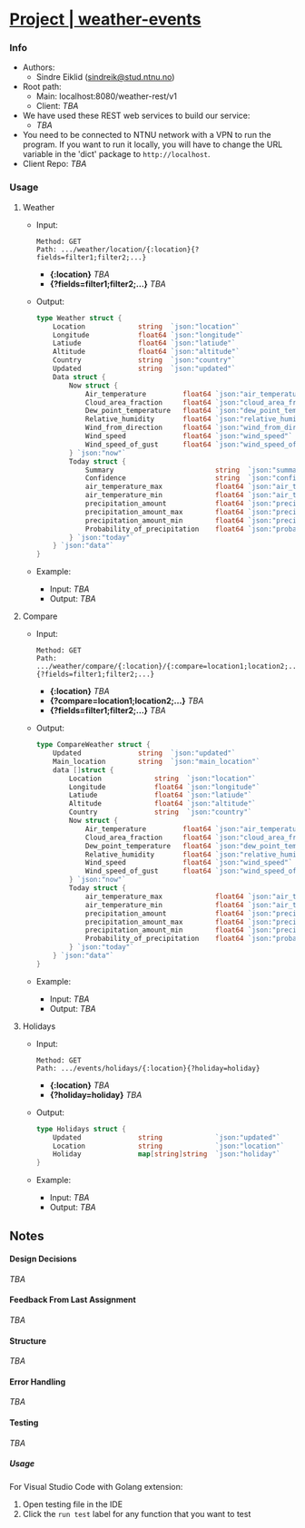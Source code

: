# [Project | weather-events](https://git.gvk.idi.ntnu.no/course/prog2005/prog2005-2021/-/wikis/Project-Description)

### Info
- Authors: 
    - Sindre Eiklid (sindreik@stud.ntnu.no)
- Root path:
    - Main:     localhost:8080/weather-rest/v1
    - Client:   *TBA*
- We have used these REST web services to build our service:
    - *TBA*
- You need to be connected to NTNU network with a VPN to run the program. If you want to run it locally, you will have to change the URL variable in the 'dict' package to ```http://localhost```.
- Client Repo: *TBA*

### Usage

1. Weather

    - Input:
        ```
        Method: GET
        Path: .../weather/location/{:location}{?fields=filter1;filter2;...}
        ```
        - **{:location}** *TBA*
        - **{?fields=filter1;filter2;...}** *TBA*

    - Output:
        ```go
        type Weather struct {
            Location             string  `json:"location"`
            Longitude            float64 `json:"longitude"`
            Latiude              float64 `json:"latiude"`
            Altitude             float64 `json:"altitude"`
            Country              string  `json:"country"`
            Updated              string  `json:"updated"`
            Data struct {
                Now struct {
                    Air_temperature         float64 `json:"air_temperature"`
                    Cloud_area_fraction     float64 `json:"cloud_area_fraction"`
                    Dew_point_temperature   float64 `json:"dew_point_temperature"`
                    Relative_humidity       float64 `json:"relative_humidity"`
                    Wind_from_direction     float64 `json:"wind_from_direction"`
                    Wind_speed              float64 `json:"wind_speed"`
                    Wind_speed_of_gust      float64 `json:"wind_speed_of_gust"`
                } `json:"now"`
                Today struct {
                    Summary                         string  `json:"summary"`
                    Confidence                      string  `json:"confidence"`
                    air_temperature_max             float64 `json:"air_temperature_max"`
                    air_temperature_min             float64 `json:"air_temperature_min"`
                    precipitation_amount            float64 `json:"precipitation_amount"`
                    precipitation_amount_max        float64 `json:"precipitation_amount_max"`
                    precipitation_amount_min        float64 `json:"precipitation_amount_min"`
                    Probability_of_precipitation    float64 `json:"probability_of_precipitation"`
                } `json:"today"`
            } `json:"data"`
        }
        ```

    - Example:
        - Input: 
            *TBA*
        - Output:
            *TBA*

2. Compare

    - Input:
        ```
        Method: GET
        Path: .../weather/compare/{:location}/{:compare=location1;location2;...}{?fields=filter1;filter2;...}
        ```
        - **{:location}** *TBA*
        - **{?compare=location1;location2;...}** *TBA*
        - **{?fields=filter1;filter2;...}** *TBA*

    - Output:
        ```go
        type CompareWeather struct {
            Updated              string  `json:"updated"`
            Main_location        string  `json:"main_location"`
            data []struct {
                Location             string  `json:"location"`
                Longitude            float64 `json:"longitude"`
                Latiude              float64 `json:"latiude"`
                Altitude             float64 `json:"altitude"`
                Country              string  `json:"country"`
                Now struct {
                    Air_temperature         float64 `json:"air_temperature"`
                    Cloud_area_fraction     float64 `json:"cloud_area_fraction"`
                    Dew_point_temperature   float64 `json:"dew_point_temperature"`
                    Relative_humidity       float64 `json:"relative_humidity"`
                    Wind_speed              float64 `json:"wind_speed"`
                    Wind_speed_of_gust      float64 `json:"wind_speed_of_gust"`
                } `json:"now"`
                Today struct {
                    air_temperature_max             float64 `json:"air_temperature_max"`
                    air_temperature_min             float64 `json:"air_temperature_min"`
                    precipitation_amount            float64 `json:"precipitation_amount"`
                    precipitation_amount_max        float64 `json:"precipitation_amount_max"`
                    precipitation_amount_min        float64 `json:"precipitation_amount_min"`
                    Probability_of_precipitation    float64 `json:"probability_of_precipitation"`
                } `json:"today"`
            } `json:"data"`
        }
        ```

    - Example:
        - Input: 
            *TBA*
        - Output:
            *TBA*

3. Holidays

    - Input:
        ```
        Method: GET
        Path: .../events/holidays/{:location}{?holiday=holiday}
        ```
        - **{:location}** *TBA*
        - **{?holiday=holiday}** *TBA*

    - Output:
        ```go
        type Holidays struct {
            Updated              string             `json:"updated"`
            Location             string             `json:"location"`
            Holiday              map[string]string  `json:"holiday"`
        }
        ```

    - Example:
        - Input: 
            *TBA*
        - Output:
            *TBA*

## Notes

#### Design Decisions

*TBA*

#### Feedback From Last Assignment

*TBA*

#### Structure

*TBA*

#### Error Handling

*TBA*

#### Testing

*TBA*

##### Usage
For Visual Studio Code with Golang extension:
1. Open testing file in the IDE
2. Click the ```run test``` label for any function that you want to test
